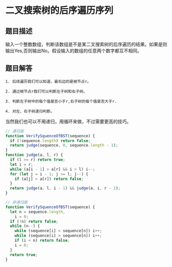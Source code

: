 # 二叉搜索树的后序遍历序列

## 题目描述

输入一个整数数组，判断该数组是不是某二叉搜索树的后序遍历的结果。如果是则输出Yes,否则输出No。假设输入的数组的任意两个数字都互不相同。

## 题目解答
```
1. 后续遍历我们可以知道，最右边的是根节点r。

2. 通过根节点r我们可以判断左子树和右子树。

3. 判断左子树中的每个值是否小于r,右子树的每个值是否大于r.

4. 对左、右子树递归判断。
```

当然我们也可以不用递归，用循环来做，不过需要更高的技巧。

```javascript
// 递归版
function VerifySquenceOfBST(sequence) {
  if (!sequence.length) return false;
  return judge(sequence, 0, sequence.length - 1);
}
function judge(a, l, r) {
  if (l >= r) return true;
  let i = r;
  while (a[i - 1] > a[r] && i > l) i--;
  for (let j = i - 1; j >= l; j--) {
    if (a[j] > a[r]) return false;
  }
  return judge(a, l, i - 1) && judge(a, i, r - 1);
}
```
```javascript
// 非递归版
function VerifySquenceOfBST(sequence) {
  let n = sequence.length,
    i = 0;
  if (!n) return false;
  while (n--) {
    while (sequence[i] < sequence[n]) i++;
    while (sequence[i] > sequence[n]) i++;
    if (i < n) return false;
    i = 0;
  }
  return true;
}
```